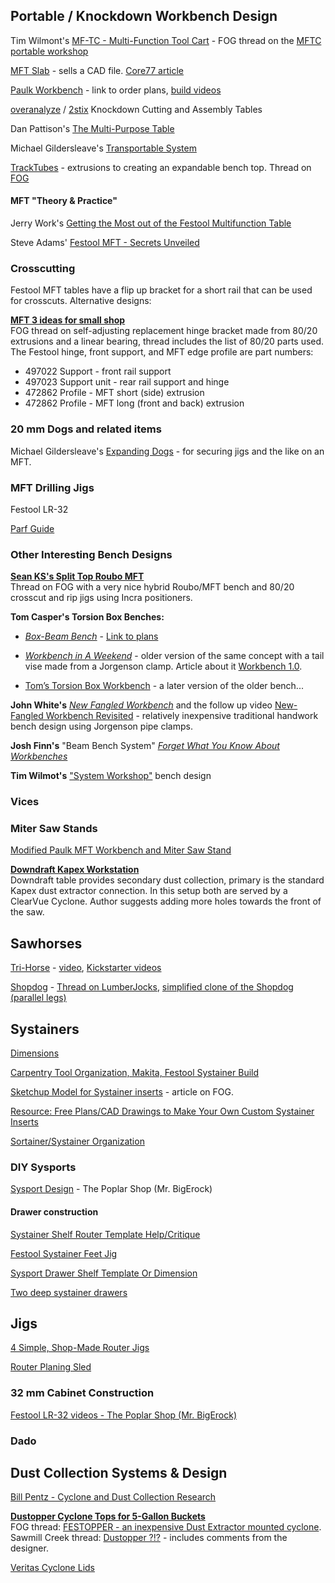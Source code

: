 ## Portable / Knockdown Workbench Design

Tim Wilmont's [MF-TC - Multi-Function Tool Cart](https://benchworks.be/en/projects/mf-tc-multifunction-tool-cart/) - FOG thread on the [MFTC portable workshop](http://festoolownersgroup.com/festool-jigs-tool-enhancements/mftc-portable-workshop/)

[MFT Slab](http://www.multifunctionslab.com) - sells a CAD file. [Core77 article](https://www.core77.com/posts/66171/Multifunction-Slab-Work-Table)

[Paulk Workbench](http://www.paulkhomes.com/order-plans.html) - link to order plans, [build videos](https://www.youtube.com/watch?v=KnNi6Tpp-ac&list=PLB1ATCukiUGRpTw3dlQFSk8uOmIEP3BJ1)

[overanalyze](http://festoolownersgroup.com/festool-jigs-tool-enhancements/cuttingwork-table/) / [2stix](http://festoolownersgroup.com/workshops-and-mobile-vehicle-based-shops/i-designed-and-built-a-portable-mft-style-workbench/) Knockdown Cutting and Assembly Tables

Dan Pattison's [The Multi-Purpose Table](http://multipurposetable.blogspot.com/2015/03/what-is-multi-purpose-table.html)

Michael Gildersleave's [Transportable System](http://festoolownersgroup.com/festool-jigs-tool-enhancements/transportable-system/)

[TrackTubes](https://tracktubes.com) - extrusions to creating an expandable bench top. Thread on [FOG](http://festoolownersgroup.com/festool-sales-dealer-area/sliding-table-system/msg561545/?topicseen#msg561545)

#### MFT "Theory & Practice"

Jerry Work's [Getting the Most out of the Festool Multifunction Table](https://service.festoolusa.com/media/pdf/Getting_the_most_from_the_MFT_multifunction_table.pdf)

Steve Adams' [Festool MFT - Secrets Unveiled](http://www.festoolownersgroup.com/CoppermineMain/albums/Manuals/Festool_MFT_-_Secrets_Unveiled.pdf)

### Crosscutting

Festool MFT tables have a flip up bracket for a short rail that can be used for crosscuts. Alternative designs:

**[MFT 3 ideas for small shop](http://festoolownersgroup.com/festool-jigs-tool-enhancements/mft-3-ideas-for-small-shop/)**  
FOG thread on self-adjusting replacement hinge bracket made from 80/20 extrusions and a linear bearing, thread includes the list of 80/20 parts used. The Festool hinge, front support, and MFT edge profile are part numbers:

* 497022 Support - front rail support
* 497023 Support unit - rear rail support and hinge
* 472862 Profile - MFT short (side) extrusion
* 472862 Profile - MFT long (front and back) extrusion

### 20 mm Dogs and related items

Michael Gildersleave's [Expanding Dogs](https://www.youtube.com/watch?v=Qchujv3JjIg) - for securing jigs and the like on an MFT.

### MFT Drilling Jigs

Festool LR-32

[Parf Guide]()

### Other Interesting Bench Designs

**[Sean KS's Split Top Roubo MFT](http://festoolownersgroup.com/festool-jigs-tool-enhancements/split-top-roubo-mft-with-benchcrafted-incra-and-8020/)**  
Thread on FOG with a very nice hybrid Roubo/MFT bench and 80/20 crosscut and rip jigs using Incra positioners.

**Tom Casper's Torsion Box Benches:**

* [*Box-Beam Bench*](https://www.popularwoodworking.com/woodworking-blogs/diy-workbench-plans-box-beam-bench/) - [Link to plans](http://bit.ly/BoxBeamBench)

* [*Workbench in A Weekend*](http://www.workbenchdesign.net/WeekendWorkbench_small.pdf) - older version of the same concept with a tail vise made from a Jorgenson clamp. Article about it [Workbench 1.0](http://www.workbenchdesign.net/bench1.html).

* [Tom’s Torsion Box Workbench](https://www.popularwoodworking.com/projects/toms-torsion-box-workbench/) - a later version of the older bench...

**John White's** [*New Fangled Workbench*](http://content.jettools.com/content/jet50/wood/freebies/jet50_workbenchplan.pdf) and the follow up video [New-Fangled Workbench Revisited](http://www.finewoodworking.com/workshop/video/new-fangled-workbench-revisited.aspx) - relatively inexpensive traditional handwork bench design using Jorgenson pipe clamps.

**Josh Finn's** "Beam Bench System" [*Forget What You Know About Workbenches*](https://static1.squarespace.com/static/5262b963e4b0823534b296d1/t/530ba471e4b0e23db62d05ee/1393271921813/workbench%2520article%25202009%5Bsmallpdf.com%5D.pdf)

**Tim Wilmot's** ["System Workshop"](https://benchworks.be/en/projects/system-workshop/) bench design

### Vices

### Miter Saw Stands

[Modified Paulk MFT Workbench and Miter Saw Stand](http://festoolownersgroup.com/festool-jigs-tool-enhancements/modified-paulk-mft-workbench-and-miter-saw-stand/)

**[Downdraft Kapex Workstation](http://festoolownersgroup.com/member-projects/kapex-installation)**  
Downdraft table provides secondary dust collection, primary is the standard Kapex dust extractor connection. In this setup both are served by a ClearVue Cyclone. Author suggests adding more holes towards the front of the saw.

## Sawhorses

[Tri-Horse](http://lumberjocks.com/projects/96307) - [video](https://www.youtube.com/watch?v=kpJcG8J1-bs), [Kickstarter videos](https://www.youtube.com/watch?v=zD3bWB2s5Lk)

[Shopdog](http://www.woodshopdude.com/index.html) - [Thread on LumberJocks](http://lumberjocks.com/projects/16736), [simplified clone of the Shopdog (parallel legs)](https://www.ehow.com/how_5498679_make-folding-sawhorse.html)

## Systainers

[Dimensions](https://www.tanos.de/007/En/HOME/PRODUCT_AREAS/systainer/Dimensions.html)

[Carpentry Tool Organization, Makita, Festool Systainer Build](https://www.youtube.com/watch?v=LHMyhuZo2a0)

[Sketchup Model for Systainer inserts](https://3dwarehouse.sketchup.com/model/edf07d0204c1820b7adda53967d00c3f/Systainer-Inserts) - article on FOG.

[Resource: Free Plans/CAD Drawings to Make Your Own Custom Systainer Inserts](https://www.core77.com/posts/68718/Resource-Free-PlansCAD-Drawings-to-Make-Your-Own-Custom-Systainer-Inserts)

[Sortainer/Systainer Organization](http://festoolownersgroup.com/festool-and-tanos-systainers/sortainersystainer-organization/)

### DIY Sysports

[Sysport Design](https://www.youtube.com/watch?v=ijrgA5M2Xls) - The Poplar Shop (Mr. BigErock)

#### Drawer construction

[Systainer Shelf Router Template Help/Critique](http://festoolownersgroup.com/festool-jigs-tool-enhancements/systainer-shelf-router-template-helpcritique/)

[Festool Systainer Feet Jig](http://festoolownersgroup.com/festool-jigs-tool-enhancements/festool-systainer-feet-jig/)

[Sysport Drawer Shelf Template Or Dimension](http://festoolownersgroup.com/festool-how-to/sysport-drawer-shelf-template-or-dimension/)

[Two deep systainer drawers](http://festoolownersgroup.com/workshops-and-mobile-vehicle-based-shops/two-deep-systainer-drawers)

## Jigs

[4 Simple, Shop-Made Router Jigs](https://www.popularwoodworking.com/woodworking-blogs/editors-blog/4-simple-shop-made-router-jigs/)

[Router Planing Sled](http://festoolownersgroup.com/festool-jigs-tool-enhancements/router-planing-sled/msg422028/#msg422028)

### 32 mm Cabinet Construction

[Festool LR-32 videos - The Poplar Shop (Mr. BigErock)](https://www.youtube.com/playlist?list=PLWQ1DAMaquDjTtCUIELBfVrNtocbQPXsy)

### Dado

## Dust Collection Systems & Design

[Bill Pentz - Cyclone and Dust Collection Research](http://billpentz.com/woodworking/cyclone/)

**[Dustopper Cyclone Tops for 5-Gallon Buckets](http://dustopper.com)**  
FOG thread: [FESTOPPER - an inexpensive Dust Extractor mounted cyclone](http://festoolownersgroup.com/festool-jigs-tool-enhancements/festopper-an-inexpensive-dust-extractor-mounted-cyclone/).  
Sawmill Creek thread: [Dustopper ?!?](https://sawmillcreek.org/showthread.php?266218-Dustopper-) - includes comments from the designer.

[Veritas Cyclone Lids](http://www.leevalley.com/en/wood/page.aspx?p=30282) 
